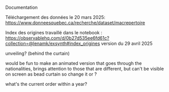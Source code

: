 Documentation

Téléchargement des données le 20 mars 2025: https://www.donneesquebec.ca/recherche/dataset/macrepertoire

Index des origines travaillé dans le notebook : https://observablehq.com/d/0b27d535ee6fd61c?collection=@lenamk/exsynth#index_origines
version du 29 avril 2025


unveiling? (behind the curtain)



would be fun to make an animated version that goes through the nationalities, brings attention to those that are different, but can't be visible on screen as bead curtain so change it or ?

what's the current order within a year?